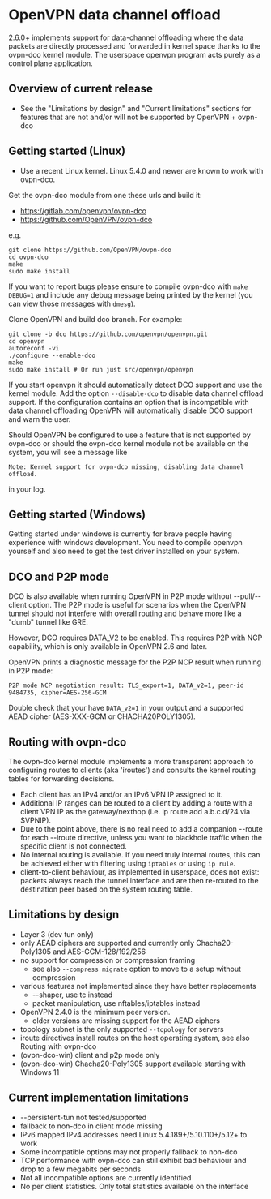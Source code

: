 OpenVPN data channel offload
============================
2.6.0+ implements support for data-channel offloading where the data packets
are directly processed and forwarded in kernel space thanks to the ovpn-dco
kernel module. The userspace openvpn program acts purely as a control plane
application.


Overview of current release
---------------------------
- See the "Limitations by design" and "Current limitations" sections for
  features that are not and/or will not be supported by OpenVPN + ovpn-dco


Getting started (Linux)
-----------------------

- Use a recent Linux kernel. Linux 5.4.0 and newer are known to work with
  ovpn-dco.

Get the ovpn-dco module from one these urls and build it:

* https://gitlab.com/openvpn/ovpn-dco
* https://github.com/OpenVPN/ovpn-dco

e.g.

    git clone https://github.com/OpenVPN/ovpn-dco
    cd ovpn-dco
    make
    sudo make install

If you want to report bugs please ensure to compile ovpn-dco with
`make DEBUG=1` and include any debug message being printed by the
kernel (you can view those messages with `dmesg`).

Clone OpenVPN and build dco branch. For example:

    git clone -b dco https://github.com/openvpn/openvpn.git
    cd openvpn
    autoreconf -vi
    ./configure --enable-dco
    make
    sudo make install # Or run just src/openvpn/openvpn

If you start openvpn it should automatically detect DCO support and use the
kernel module. Add the option `--disable-dco` to disable data channel offload
support. If the configuration contains an option that is incompatible with
data channel offloading OpenVPN will automatically disable DCO support and
warn the user.

Should OpenVPN be configured to use a feature that is not supported by ovpn-dco
or should the ovpn-dco kernel module not be available on the system, you will
see a message like

    Note: Kernel support for ovpn-dco missing, disabling data channel offload.

in your log.


Getting started (Windows)
-------------------------
Getting started under windows is currently for brave people having experience
with windows development. You need to compile openvpn yourself and also need
to get the test driver installed on your system.


DCO and P2P mode
----------------
DCO is also available when running OpenVPN in P2P mode without --pull/--client option.
The P2P mode is useful for scenarios when the OpenVPN tunnel should not interfere with
overall routing and behave more like a "dumb" tunnel like GRE.

However, DCO requires DATA_V2 to be enabled. This requires P2P with NCP capability, which
is only available in OpenVPN 2.6 and later.

OpenVPN prints a diagnostic message for the P2P NCP result when running in P2P mode:

    P2P mode NCP negotiation result: TLS_export=1, DATA_v2=1, peer-id 9484735, cipher=AES-256-GCM

Double check that your have `DATA_v2=1` in your output and a supported AEAD cipher
(AES-XXX-GCM or CHACHA20POLY1305).


Routing with ovpn-dco
---------------------
The ovpn-dco kernel module implements a more transparent approach to
configuring routes to clients (aka 'iroutes') and consults the kernel
routing tables for forwarding decisions.

- Each client has an IPv4 and/or an IPv6 VPN IP assigned to it.
- Additional IP ranges can be routed to a client by adding a route with
  a client VPN IP as the gateway/nexthop (i.e. ip route add a.b.c.d/24 via $VPNIP).
- Due to the point above, there is no real need to add a companion --route for
  each --iroute directive, unless you want to blackhole traffic when the specific
  client is not connected.
- No internal routing is available. If you need truly internal routes, this can be
  achieved either with filtering using `iptables` or using `ip rule`.
- client-to-client behaviour, as implemented in userspace, does not exist: packets
  always reach the tunnel interface and are then re-routed to the destination peer
  based on the system routing table.


Limitations by design
----------------------
- Layer 3 (dev tun only)
- only AEAD ciphers are supported and currently only
  Chacha20-Poly1305 and AES-GCM-128/192/256
- no support for compression or compression framing
  - see also `--compress migrate` option to move to a setup without compression
- various features not implemented since they have better replacements
  - --shaper, use tc instead
  - packet manipulation, use nftables/iptables instead
- OpenVPN 2.4.0 is the minimum peer version.
  - older versions are missing support for the AEAD ciphers
- topology subnet is the only supported `--topology` for servers
- iroute directives install routes on the host operating system, see also
  Routing with ovpn-dco
- (ovpn-dco-win) client and p2p mode only
- (ovpn-dco-win) Chacha20-Poly1305 support available starting with Windows 11


Current implementation limitations
-------------------
- --persistent-tun not tested/supported
- fallback to non-dco in client mode missing
- IPv6 mapped IPv4 addresses need Linux 5.4.189+/5.10.110+/5.12+ to work
- Some incompatible options may not properly fallback to non-dco
- TCP performance with ovpn-dco can still exhibit bad behaviour and drop to a
  few megabits per seconds
- Not all incompatible options are currently identified
- No per client statistics. Only total statistics available on the interface
